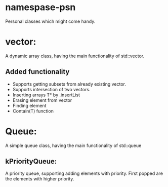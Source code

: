 # namespase-psn
Personal classes which might come handy.

# vector:
A dynamic array class, having the main functionality of std::vector.
## Added functionality
* Supports getting subsets from already existing vector<T>.
* Supports intersection of two vectors.
* Inserting arrays T* by .insertList
* Erasing element from vector
* Finding element
* Contain(T) function

# Queue:
A simple queue class, having the main functionality of std::queue
## kPriorityQueue:
A priority queue, supporting adding elements with priority. First popped are the elements with higher priority.
